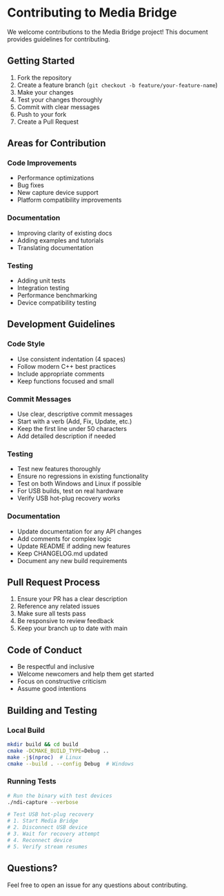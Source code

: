 # Contributing to Media Bridge

We welcome contributions to the Media Bridge project! This document provides guidelines for contributing.

## Getting Started

1. Fork the repository
2. Create a feature branch (`git checkout -b feature/your-feature-name`)
3. Make your changes
4. Test your changes thoroughly
5. Commit with clear messages
6. Push to your fork
7. Create a Pull Request

## Areas for Contribution

### Code Improvements
- Performance optimizations
- Bug fixes
- New capture device support
- Platform compatibility improvements

### Documentation
- Improving clarity of existing docs
- Adding examples and tutorials
- Translating documentation

### Testing
- Adding unit tests
- Integration testing
- Performance benchmarking
- Device compatibility testing

## Development Guidelines

### Code Style

- Use consistent indentation (4 spaces)
- Follow modern C++ best practices
- Include appropriate comments
- Keep functions focused and small

### Commit Messages

- Use clear, descriptive commit messages
- Start with a verb (Add, Fix, Update, etc.)
- Keep the first line under 50 characters
- Add detailed description if needed

### Testing

- Test new features thoroughly
- Ensure no regressions in existing functionality
- Test on both Windows and Linux if possible
- For USB builds, test on real hardware
- Verify USB hot-plug recovery works

### Documentation

- Update documentation for any API changes
- Add comments for complex logic
- Update README if adding new features
- Keep CHANGELOG.md updated
- Document any new build requirements

## Pull Request Process

1. Ensure your PR has a clear description
2. Reference any related issues
3. Make sure all tests pass
4. Be responsive to review feedback
5. Keep your branch up to date with main

## Code of Conduct

- Be respectful and inclusive
- Welcome newcomers and help them get started
- Focus on constructive criticism
- Assume good intentions

## Building and Testing

### Local Build
```bash
mkdir build && cd build
cmake -DCMAKE_BUILD_TYPE=Debug ..
make -j$(nproc)  # Linux
cmake --build . --config Debug  # Windows
```

### Running Tests
```bash
# Run the binary with test devices
./ndi-capture --verbose

# Test USB hot-plug recovery
# 1. Start Media Bridge
# 2. Disconnect USB device
# 3. Wait for recovery attempt
# 4. Reconnect device
# 5. Verify stream resumes
```

## Questions?

Feel free to open an issue for any questions about contributing.
